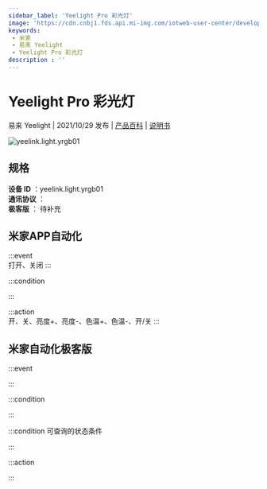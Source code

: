 ```yaml
---
sidebar_label: 'Yeelight Pro 彩光灯'
image: 'https://cdn.cnbj1.fds.api.mi-img.com/iotweb-user-center/developer_16790479580027KsD7nw8.png?GalaxyAccessKeyId=AKVGLQWBOVIRQ3XLEW&Expires=9223372036854775807&Signature=3SOvu4BgKlIvppNpgI3EfYAToQY='
keywords: 
 - 米家
 - 易来 Yeelight
 - Yeelight Pro 彩光灯
description : ''
---
```

# Yeelight Pro 彩光灯

易来 Yeelight | 2021/10/29 发布 | [产品百科](https://home.mi.com/webapp/content/baike/product/index.html?model=yeelink.light.yrgb01/) | [说明书](https://home.mi.com/views/introduction.html?model=yeelink.light.yrgb01&region=cn)

![yeelink.light.yrgb01](https://cdn.cnbj1.fds.api.mi-img.com/iotweb-user-center/developer_16790479580027KsD7nw8.png?GalaxyAccessKeyId=AKVGLQWBOVIRQ3XLEW&Expires=9223372036854775807&Signature=3SOvu4BgKlIvppNpgI3EfYAToQY=)

## 规格  
> 
**设备 ID** ：yeelink.light.yrgb01  
**通讯协议** ：  
**极客版**  ： 待补充 


## 米家APP自动化  

:::event  
打开、关闭
:::

:::condition  

:::

:::action   
开、关、亮度+、亮度-、色温+、色温-、开/关
:::

## 米家自动化极客版  

:::event  

:::

:::condition  

:::

:::condition 可查询的状态条件  

:::

:::action  

:::

        
